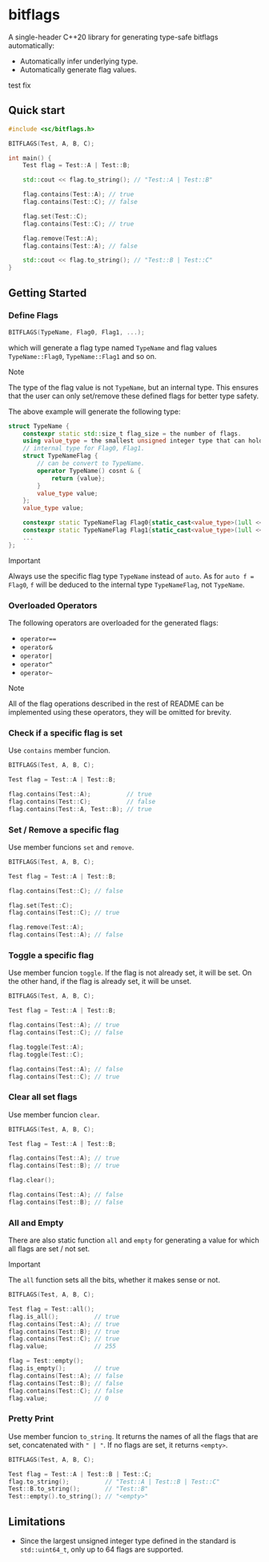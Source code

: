 # bitflags

A single-header C++20 library for generating type-safe bitflags automatically:

* Automatically infer underlying type.
* Automatically generate flag values.

test fix

## Quick start

```cpp
#include <sc/bitflags.h>

BITFLAGS(Test, A, B, C);

int main() {
    Test flag = Test::A | Test::B;

    std::cout << flag.to_string(); // "Test::A | Test::B"

    flag.contains(Test::A); // true
    flag.contains(Test::C); // false

    flag.set(Test::C); 
    flag.contains(Test::C); // true

    flag.remove(Test::A);
    flag.contains(Test::A); // false

    std::cout << flag.to_string(); // "Test::B | Test::C"
}
```

## Getting Started

### Define Flags

```cpp
BITFLAGS(TypeName, Flag0, Flag1, ...);
```

which will generate a flag type named `TypeName` and flag values `TypeName::Flag0`, `TypeName::Flag1` and so on.

> [!NOTE]
> The type of the flag value is not `TypeName`, but an internal type. This ensures that the user can only set/remove these defined flags for better type safety.

The above example will generate the following type:

```cpp
struct TypeName {
    constexpr static std::size_t flag_size = the number of flags.
    using value_type = the smallest unsigned integer type that can hold all the flags. 
    // internal type for Flag0, Flag1.
    struct TypeNameFlag {
        // can be convert to TypeName.
        operator TypeName() cosnt & {
            return {value};
        }
        value_type value;
    };
    value_type value;

    constexpr static TypeNameFlag Flag0{static_cast<value_type>(1ull << 0)};
    constexpr static TypeNameFlag Flag1{static_cast<value_type>(1ull << 1)};
    ...
};
```

> [!IMPORTANT]
> Always use the specific flag type `TypeName` instead of `auto`. As for `auto f = Flag0`, `f` will be deduced to the internal type `TypeNameFlag`, not `TypeName`.

### Overloaded Operators 

The following operators are overloaded for the generated flags:

* `operator==`
* `operator&`
* `operator|`
* `operator^`
* `operator~`

> [!NOTE]
> All of the flag operations described in the rest of README can be implemented using these operators, they will be omitted for brevity.

### Check if a specific flag is set

Use `contains` member funcion.

```cpp
BITFLAGS(Test, A, B, C);

Test flag = Test::A | Test::B;

flag.contains(Test::A);          // true
flag.contains(Test::C);          // false
flag.contains(Test::A, Test::B); // true
```

### Set / Remove a specific flag

Use member funcions `set` and `remove`.

```cpp
BITFLAGS(Test, A, B, C);

Test flag = Test::A | Test::B;

flag.contains(Test::C); // false

flag.set(Test::C);
flag.contains(Test::C); // true

flag.remove(Test::A);
flag.contains(Test::A); // false
```

### Toggle a specific flag

Use member funcion `toggle`. If the flag is not already set, it will be set. On the other hand, if the flag is already set, it will be unset.

```cpp
BITFLAGS(Test, A, B, C);

Test flag = Test::A | Test::B;

flag.contains(Test::A); // true
flag.contains(Test::C); // false

flag.toggle(Test::A);
flag.toggle(Test::C);

flag.contains(Test::A); // false
flag.contains(Test::C); // true
```

### Clear all set flags

Use member funcion `clear`.

```cpp
BITFLAGS(Test, A, B, C);

Test flag = Test::A | Test::B;

flag.contains(Test::A); // true
flag.contains(Test::B); // true

flag.clear();

flag.contains(Test::A); // false
flag.contains(Test::B); // false
```

### All and Empty

There are also static function `all` and `empty` for generating a value for which all flags are set / not set.

> [!IMPORTANT]
> The `all` function sets all the bits, whether it makes sense or not.

```cpp
BITFLAGS(Test, A, B, C);

Test flag = Test::all();
flag.is_all();          // true
flag.contains(Test::A); // true
flag.contains(Test::B); // true
flag.contains(Test::C); // true
flag.value;             // 255

flag = Test::empty();
flag.is_empty();        // true
flag.contains(Test::A); // false
flag.contains(Test::B); // false
flag.contains(Test::C); // false
flag.value;             // 0
```

### Pretty Print

Use member funcion `to_string`. It returns the names of all the flags that are set, concatenated with `" | "`. If no flags are set, it returns `<empty>`.

```cpp
BITFLAGS(Test, A, B, C);

Test flag = Test::A | Test::B | Test::C;
flag.to_string();          // "Test::A | Test::B | Test::C"
Test::B.to_string();       // "Test::B"
Test::empty().to_string(); // "<empty>"
```

## Limitations

* Since the largest unsigned integer type defined in the standard is `std::uint64_t`, only up to 64 flags are supported.
